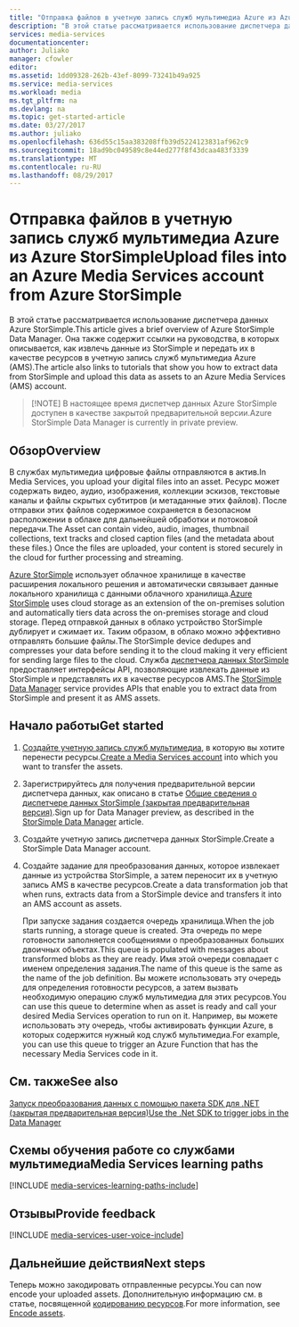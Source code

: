 ```yaml
---
title: "Отправка файлов в учетную запись служб мультимедиа Azure из Azure StorSimple | Документация Майкрософт"
description: "В этой статье рассматривается использование диспетчера данных Azure StorSimple. Она также содержит ссылки на руководства, в которых описывается, как извлечь данные из StorSimple и передать их в качестве ресурсов в учетную запись служб мультимедиа Azure."
services: media-services
documentationcenter: 
author: Juliako
manager: cfowler
editor: 
ms.assetid: 1dd09328-262b-43ef-8099-73241b49a925
ms.service: media-services
ms.workload: media
ms.tgt_pltfrm: na
ms.devlang: na
ms.topic: get-started-article
ms.date: 03/27/2017
ms.author: juliako
ms.openlocfilehash: 636d55c15aa383208ffb39d5224123831af962c9
ms.sourcegitcommit: 18ad9bc049589c8e44ed277f8f43dcaa483f3339
ms.translationtype: MT
ms.contentlocale: ru-RU
ms.lasthandoff: 08/29/2017
---
```

# <a name="upload-files-into-an-azure-media-services-account-from-azure-storsimple"></a><span data-ttu-id="a2d1a-104">Отправка файлов в учетную запись служб мультимедиа Azure из Azure StorSimple</span><span class="sxs-lookup"><span data-stu-id="a2d1a-104">Upload files into an Azure Media Services account from Azure StorSimple</span></span>

<span data-ttu-id="a2d1a-105">В этой статье рассматривается использование диспетчера данных Azure StorSimple.</span><span class="sxs-lookup"><span data-stu-id="a2d1a-105">This article gives a brief overview of Azure StorSimple Data Manager.</span></span> <span data-ttu-id="a2d1a-106">Она также содержит ссылки на руководства, в которых описывается, как извлечь данные из StorSimple и передать их в качестве ресурсов в учетную запись служб мультимедиа Azure (AMS).</span><span class="sxs-lookup"><span data-stu-id="a2d1a-106">The article also links to tutorials that show you how to extract data from StorSimple and upload this data as assets to an Azure Media Services (AMS) account.</span></span>

> 
> [!NOTE]
> <span data-ttu-id="a2d1a-107">В настоящее время диспетчер данных Azure StorSimple доступен в качестве закрытой предварительной версии.</span><span class="sxs-lookup"><span data-stu-id="a2d1a-107">Azure StorSimple Data Manager is currently in private preview.</span></span> 
> 

## <a name="overview"></a><span data-ttu-id="a2d1a-108">Обзор</span><span class="sxs-lookup"><span data-stu-id="a2d1a-108">Overview</span></span>

<span data-ttu-id="a2d1a-109">В службах мультимедиа цифровые файлы отправляются в актив.</span><span class="sxs-lookup"><span data-stu-id="a2d1a-109">In Media Services, you upload your digital files into an asset.</span></span> <span data-ttu-id="a2d1a-110">Ресурс может содержать видео, аудио, изображения, коллекции эскизов, текстовые каналы и файлы скрытых субтитров (и метаданные этих файлов). После отправки этих файлов содержимое сохраняется в безопасном расположении в облаке для дальнейшей обработки и потоковой передачи.</span><span class="sxs-lookup"><span data-stu-id="a2d1a-110">The Asset  can contain video, audio, images, thumbnail collections, text tracks and closed caption files (and the metadata about these files.) Once the files are uploaded, your content is stored securely in the cloud for further processing and streaming.</span></span>

<span data-ttu-id="a2d1a-111">[Azure StorSimple](https://docs.microsoft.com/azure/storsimple/) использует облачное хранилище в качестве расширения локального решения и автоматически связывает данные локального хранилища с данными облачного хранилища.</span><span class="sxs-lookup"><span data-stu-id="a2d1a-111">[Azure StorSimple](https://docs.microsoft.com/azure/storsimple/) uses cloud storage as an extension of the on-premises solution and automatically tiers data across the on-premises storage and cloud storage.</span></span> <span data-ttu-id="a2d1a-112">Перед отправкой данных в облако устройство StorSimple дублирует и сжимает их. Таким образом, в облако можно эффективно отправлять большие файлы.</span><span class="sxs-lookup"><span data-stu-id="a2d1a-112">The StorSimple device dedupes and compresses your data before sending it to the cloud making it very efficient for sending large files to the cloud.</span></span> <span data-ttu-id="a2d1a-113">Служба [диспетчера данных StorSimple](../storsimple/storsimple-data-manager-overview.md) предоставляет интерфейсы API, позволяющие извлекать данные из StorSimple и представлять их в качестве ресурсов AMS.</span><span class="sxs-lookup"><span data-stu-id="a2d1a-113">The [StorSimple Data Manager](../storsimple/storsimple-data-manager-overview.md) service provides APIs that enable you to extract data from StorSimple and present it as AMS assets.</span></span>

## <a name="get-started"></a><span data-ttu-id="a2d1a-114">Начало работы</span><span class="sxs-lookup"><span data-stu-id="a2d1a-114">Get started</span></span>

1. <span data-ttu-id="a2d1a-115">[Создайте учетную запись служб мультимедиа](media-services-portal-create-account.md), в которую вы хотите перенести ресурсы.</span><span class="sxs-lookup"><span data-stu-id="a2d1a-115">[Create a Media Services account](media-services-portal-create-account.md) into which you want to transfer the assets.</span></span>
2. <span data-ttu-id="a2d1a-116">Зарегистрируйтесь для получения предварительной версии диспетчера данных, как описано в статье [Общие сведения о диспетчере данных StorSimple (закрытая предварительная версия)](../storsimple/storsimple-data-manager-overview.md).</span><span class="sxs-lookup"><span data-stu-id="a2d1a-116">Sign up for Data Manager preview, as described in the [StorSimple Data Manager](../storsimple/storsimple-data-manager-overview.md) article.</span></span>
3. <span data-ttu-id="a2d1a-117">Создайте учетную запись диспетчера данных StorSimple.</span><span class="sxs-lookup"><span data-stu-id="a2d1a-117">Create a StorSimple Data Manager account.</span></span>
4. <span data-ttu-id="a2d1a-118">Создайте задание для преобразования данных, которое извлекает данные из устройства StorSimple, а затем переносит их в учетную запись AMS в качестве ресурсов.</span><span class="sxs-lookup"><span data-stu-id="a2d1a-118">Create a data transformation job that when runs, extracts data from a StorSimple device and transfers it into an AMS account as assets.</span></span> 

    <span data-ttu-id="a2d1a-119">При запуске задания создается очередь хранилища.</span><span class="sxs-lookup"><span data-stu-id="a2d1a-119">When the job starts running, a storage queue is created.</span></span> <span data-ttu-id="a2d1a-120">Эта очередь по мере готовности заполняется сообщениями о преобразованных больших двоичных объектах.</span><span class="sxs-lookup"><span data-stu-id="a2d1a-120">This queue is populated with messages about transformed blobs as they are ready.</span></span> <span data-ttu-id="a2d1a-121">Имя этой очереди совпадает с именем определения задания.</span><span class="sxs-lookup"><span data-stu-id="a2d1a-121">The name of this queue is the same as the name of the job definition.</span></span> <span data-ttu-id="a2d1a-122">Вы можете использовать эту очередь для определения готовности ресурсов, а затем вызвать необходимую операцию служб мультимедиа для этих ресурсов.</span><span class="sxs-lookup"><span data-stu-id="a2d1a-122">You can use this queue to determine when as asset is ready and call your desired Media Services operation to run on it.</span></span> <span data-ttu-id="a2d1a-123">Например, вы можете использовать эту очередь, чтобы активировать функции Azure, в которых содержится нужный код служб мультимедиа.</span><span class="sxs-lookup"><span data-stu-id="a2d1a-123">For example, you can use this queue to trigger an Azure Function that has the necessary Media Services code in it.</span></span>

## <a name="see-also"></a><span data-ttu-id="a2d1a-124">См. также</span><span class="sxs-lookup"><span data-stu-id="a2d1a-124">See also</span></span>

[<span data-ttu-id="a2d1a-125">Запуск преобразования данных с помощью пакета SDK для .NET (закрытая предварительная версия)</span><span class="sxs-lookup"><span data-stu-id="a2d1a-125">Use the .Net SDK to trigger jobs in the Data Manager</span></span>](../storsimple/storsimple-data-manager-dotnet-jobs.md)

## <a name="media-services-learning-paths"></a><span data-ttu-id="a2d1a-126">Схемы обучения работе со службами мультимедиа</span><span class="sxs-lookup"><span data-stu-id="a2d1a-126">Media Services learning paths</span></span>
[!INCLUDE [media-services-learning-paths-include](../../includes/media-services-learning-paths-include.md)]

## <a name="provide-feedback"></a><span data-ttu-id="a2d1a-127">Отзывы</span><span class="sxs-lookup"><span data-stu-id="a2d1a-127">Provide feedback</span></span>
[!INCLUDE [media-services-user-voice-include](../../includes/media-services-user-voice-include.md)]

## <a name="next-steps"></a><span data-ttu-id="a2d1a-128">Дальнейшие действия</span><span class="sxs-lookup"><span data-stu-id="a2d1a-128">Next steps</span></span>

<span data-ttu-id="a2d1a-129">Теперь можно закодировать отправленные ресурсы.</span><span class="sxs-lookup"><span data-stu-id="a2d1a-129">You can now encode your uploaded assets.</span></span> <span data-ttu-id="a2d1a-130">Дополнительную информацию см. в статье, посвященной [кодированию ресурсов](media-services-portal-encode.md).</span><span class="sxs-lookup"><span data-stu-id="a2d1a-130">For more information, see [Encode assets](media-services-portal-encode.md).</span></span>
